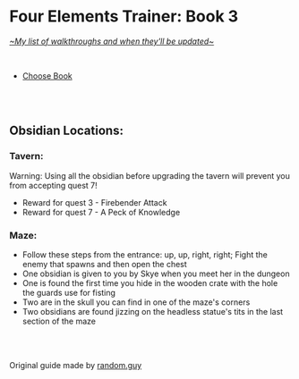 # Four Elements Trainer: Book 3
[*\~My list of walkthroughs and when they'll be updated\~*](https://www.patreon.com/maimlain)

<br>

- [Choose Book](https://github.com/maim-lain/fourelements/blob/master/README.md)

<br>
<br>

## Obsidian Locations:

### Tavern:
Warning: Using all the obsidian before upgrading the tavern will prevent you from accepting quest 7!<br>
- Reward for quest 3 - Firebender Attack
- Reward for quest 7 - A Peck of Knowledge

### Maze:
- Follow these steps from the entrance: up, up, right, right; Fight the enemy that spawns and then open the chest
- One obsidian is given to you by Skye when you meet her in the dungeon
- One is found the first time you hide in the wooden crate with the hole the guards use for fisting
- Two are in the skull you can find in one of the maze's corners
- Two obsidians are found jizzing on the headless statue's tits in the last section of the maze

<br>
<br>

Original guide made by [random.guy](https://f95zone.com/threads/four-elements-trainer-v0-6-13e-mity.730/page-230#post-871090)
